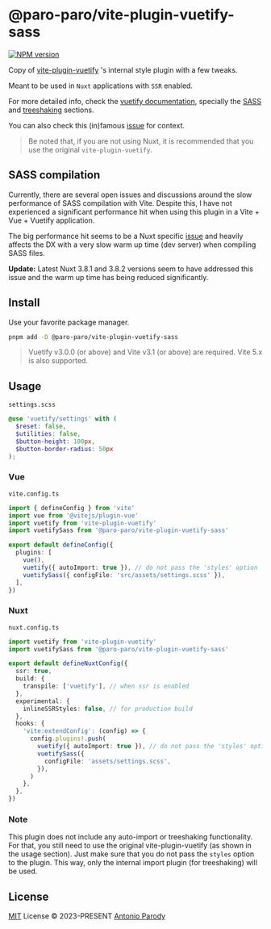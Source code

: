 # @paro-paro/vite-plugin-vuetify-sass 

[![NPM version](https://img.shields.io/npm/v/@paro-paro/vite-plugin-vuetify-sass?color=a1b858)](https://www.npmjs.com/package/@paro-paro/vite-plugin-vuetify-sass)

Copy of [vite-plugin-vuetify](https://github.com/vuetifyjs/vuetify-loader/blob/master/packages/vite-plugin) 's internal style plugin with a few tweaks. 

Meant to be used in `Nuxt` applications with `SSR` enabled.

For more detailed info, check the [vuetify documentation](https://vuetifyjs.com/en/), specially the [SASS](https://vuetifyjs.com/en/features/sass-variables) and [treeshaking](https://vuetifyjs.com/en/features/treeshaking) sections. 

You can also check this (in)famous [issue](https://github.com/vuetifyjs/vuetify-loader/issues/290) for context.

> Be noted that, if you are not using Nuxt, it is recommended that you use the original `vite-plugin-vuetify`.

## SASS compilation

Currently, there are several open issues and discussions around the slow performance of SASS compilation with Vite. Despite this, I have not experienced a significant performance hit when using this plugin in a Vite + Vue + Vuetify application.

The big performance hit seems to be a Nuxt specific [issue](https://github.com/nuxt/nuxt/issues/13824#issuecomment-1397319191) and heavily affects the DX with a very slow warm up time (dev server) when compiling SASS files.

**Update:** Latest Nuxt 3.8.1 and 3.8.2 versions seem to have addressed this issue and the warm up time has being reduced significantly.

## Install

Use your favorite package manager.

```bash
pnpm add -D @paro-paro/vite-plugin-vuetify-sass
``` 

> Vuetify v3.0.0 (or above) and Vite v3.1 (or above) are required. Vite 5.x is also supported.

## Usage

`settings.scss`

```scss
@use 'vuetify/settings' with (
  $reset: false,
  $utilities: false,
  $button-height: 100px,
  $button-border-radius: 50px
);
```

### Vue
`vite.config.ts`

```ts
import { defineConfig } from 'vite'
import vue from '@vitejs/plugin-vue'
import vuetify from 'vite-plugin-vuetify'
import vuetifySass from '@paro-paro/vite-plugin-vuetify-sass'

export default defineConfig({
  plugins: [
    vue(),
    vuetify({ autoImport: true }), // do not pass the 'styles' option
    vuetifySass({ configFile: 'src/assets/settings.scss' }),
  ],
})
```

### Nuxt

`nuxt.config.ts`

```ts
import vuetify from 'vite-plugin-vuetify'
import vuetifySass from '@paro-paro/vite-plugin-vuetify-sass'

export default defineNuxtConfig({
  ssr: true,
  build: {
    transpile: ['vuetify'], // when ssr is enabled
  },
  experimental: {
    inlineSSRStyles: false, // for production build
  },
  hooks: {
    'vite:extendConfig': (config) => {
      config.plugins!.push(
        vuetify({ autoImport: true }), // do not pass the 'styles' option
        vuetifySass({
          configFile: 'assets/settings.scss',
        }),
      )
    },
  },
})
```

### Note

This plugin does not include any auto-import or treeshaking functionality. For that, you still need to use the original vite-plugin-vuetify (as shown in the usage section). Just make sure that you do not pass the `styles` option to the plugin. This way, only the internal import plugin (for treeshaking) will be used.

## License

[MIT](./LICENSE) License &copy; 2023-PRESENT [Antonio Parody](https://github.com/paro-paro)
